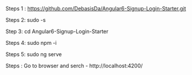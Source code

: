 
Steps 1 : https://github.com/DebasisDa/Angular6-Signup-Login-Starter.git

Steps 2: sudo -s

Step 3: cd Angular6-Signup-Login-Starter

Steps 4: sudo npm -i

Steps 5: sudo ng serve

Steps : Go to browser and serch -  http://localhost:4200/
